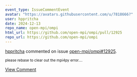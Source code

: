 ```yaml
---
event_type: IssueCommentEvent
avatar: "https://avatars.githubusercontent.com/u/7818666?"
user: hppritcha
date: 2024-12-13
repo_name: open-mpi/ompi
html_url: https://github.com/open-mpi/ompi/pull/12925
repo_url: https://github.com/open-mpi/ompi
---
```


<a href='https://github.com/hppritcha' target='_blank'>hppritcha</a> commented on issue <a href='https://github.com/open-mpi/ompi/pull/12925' target='_blank'>open-mpi/ompi#12925</a>.

<small>please rebase to clear out the mpi4py error....</small>

<a href='https://github.com/open-mpi/ompi/pull/12925' target='_blank'>View Comment</a>